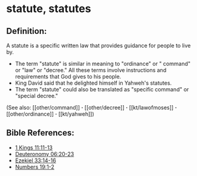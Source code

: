 # statute, statutes #

## Definition: ##

A statute is a specific written law that provides guidance for people to live by.

* The term "statute" is similar in meaning to "ordinance" or " command" or "law" or "decree." All these terms involve instructions and requirements that God gives to his people.
* King David said that he delighted himself in Yahweh's statutes.
* The term "statute" could also be translated as "specific command" or "special decree."

(See also: [[other/command]] **·** [[other/decree]] **·** [[kt/lawofmoses]] **·** [[other/ordinance]] **·** [[kt/yahweh]])

## Bible References: ##

* [1 Kings 11:11-13](en/tn/1ki/help/11/11)
* [Deuteronomy 06:20-23](en/tn/deu/help/06/20)
* [Ezekiel 33:14-16](en/tn/ezk/help/33/14)
* [Numbers 19:1-2](en/tn/num/help/19/01)